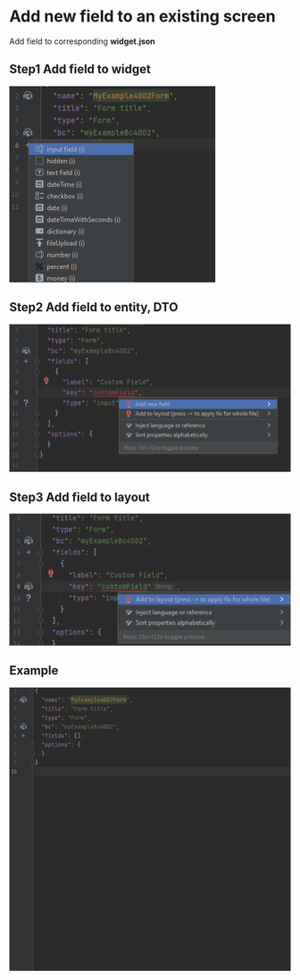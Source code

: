 # Add new field to an existing screen

Add field to corresponding **widget.json**

## Step1 Add field to widget

   ![stp1.png](stp1.png)     

## Step2 Add field to entity, DTO

   ![stp2.png](stp2.png)   

## Step3 Add field to layout

   ![stp3.png](stp3.png)

## Example
   ![addField.gif](addField.gif)  